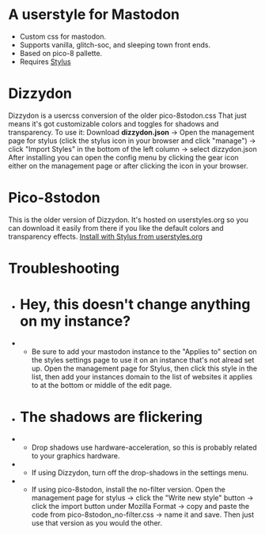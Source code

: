 # A userstyle for Mastodon
* Custom css for mastodon.
* Supports vanilla, glitch-soc, and sleeping town front ends.
* Based on pico-8 pallette.
* Requires [Stylus](https://add0n.com/stylus.html)

# Dizzydon
Dizzydon is a usercss conversion of the older pico-8stodon.css
That just means it's got customizable colors and toggles for shadows and transparency.
To use it: Download <b>dizzydon.json</b> -> Open the management page for stylus (click the stylus icon in your browser and click "manage") -> click "Import Styles" in the bottom of the left column -> select dizzydon.json
After installing you can open the config menu by clicking the gear icon either on the management page or after clicking the icon in your browser.

# Pico-8stodon
This is the older version of Dizzydon. It's hosted on userstyles.org so you can download it easily from there if you like the default colors and transparency effects.
[Install with Stylus from userstyles.org](https://userstyles.org/styles/163455/pico-8stodon) 

# Troubleshooting
* # Hey, this doesn't change anything on my instance?
* * Be sure to add your mastodon instance to the "Applies to" section on the styles settings page to use it on an instance that's not alread set up. Open the management page for Stylus, then click this style in the list, then add your instances domain to the list of websites it applies to at the bottom or middle of the edit page.

* # The shadows are flickering
* * Drop shadows use hardware-acceleration, so this is probably related to your graphics hardware.
* * If using Dizzydon, turn off the drop-shadows in the settings menu.
* * If using pico-8stodon, install the no-filter version. Open the management page for stylus -> click the "Write new style" button -> click the import button under Mozilla Format -> copy and paste the code from pico-8stodon_no-filter.css -> name it and save. Then just use that version as you would the other.
